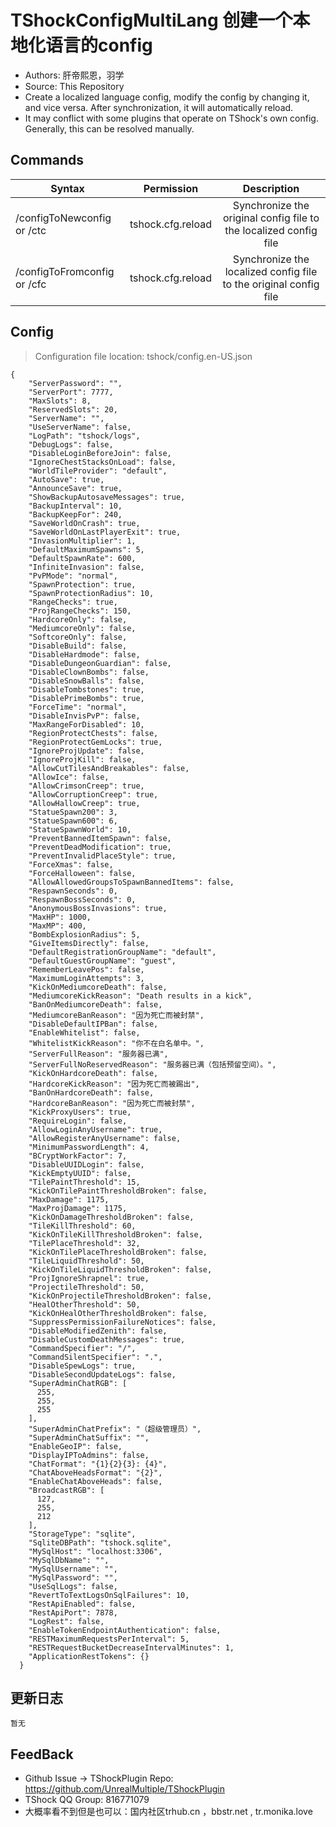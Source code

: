 # TShockConfigMultiLang 创建一个本地化语言的config

- Authors: 肝帝熙恩，羽学
- Source: This Repository
- Create a localized language config, modify the config by changing it, and vice versa. After synchronization, it will automatically reload.
- It may conflict with some plugins that operate on TShock's own config. Generally, this can be resolved manually.

## Commands

| Syntax                      |                     Permission                    |                            Description                            |
| --------------------------- | :-----------------------------------------------: | :---------------------------------------------------------------: |
| /configToNewconfig or /ctc  | tshock.cfg.reload | Synchronize the original config file to the localized config file |
| /configToFromconfig or /cfc | tshock.cfg.reload | Synchronize the localized config file to the original config file |

## Config

> Configuration file location: tshock/config.en-US.json

```json5
{
    "ServerPassword": "",
    "ServerPort": 7777,
    "MaxSlots": 8,
    "ReservedSlots": 20,
    "ServerName": "",
    "UseServerName": false,
    "LogPath": "tshock/logs",
    "DebugLogs": false,
    "DisableLoginBeforeJoin": false,
    "IgnoreChestStacksOnLoad": false,
    "WorldTileProvider": "default",
    "AutoSave": true,
    "AnnounceSave": true,
    "ShowBackupAutosaveMessages": true,
    "BackupInterval": 10,
    "BackupKeepFor": 240,
    "SaveWorldOnCrash": true,
    "SaveWorldOnLastPlayerExit": true,
    "InvasionMultiplier": 1,
    "DefaultMaximumSpawns": 5,
    "DefaultSpawnRate": 600,
    "InfiniteInvasion": false,
    "PvPMode": "normal",
    "SpawnProtection": true,
    "SpawnProtectionRadius": 10,
    "RangeChecks": true,
    "ProjRangeChecks": 150,
    "HardcoreOnly": false,
    "MediumcoreOnly": false,
    "SoftcoreOnly": false,
    "DisableBuild": false,
    "DisableHardmode": false,
    "DisableDungeonGuardian": false,
    "DisableClownBombs": false,
    "DisableSnowBalls": false,
    "DisableTombstones": true,
    "DisablePrimeBombs": true,
    "ForceTime": "normal",
    "DisableInvisPvP": false,
    "MaxRangeForDisabled": 10,
    "RegionProtectChests": false,
    "RegionProtectGemLocks": true,
    "IgnoreProjUpdate": false,
    "IgnoreProjKill": false,
    "AllowCutTilesAndBreakables": false,
    "AllowIce": false,
    "AllowCrimsonCreep": true,
    "AllowCorruptionCreep": true,
    "AllowHallowCreep": true,
    "StatueSpawn200": 3,
    "StatueSpawn600": 6,
    "StatueSpawnWorld": 10,
    "PreventBannedItemSpawn": false,
    "PreventDeadModification": true,
    "PreventInvalidPlaceStyle": true,
    "ForceXmas": false,
    "ForceHalloween": false,
    "AllowAllowedGroupsToSpawnBannedItems": false,
    "RespawnSeconds": 0,
    "RespawnBossSeconds": 0,
    "AnonymousBossInvasions": true,
    "MaxHP": 1000,
    "MaxMP": 400,
    "BombExplosionRadius": 5,
    "GiveItemsDirectly": false,
    "DefaultRegistrationGroupName": "default",
    "DefaultGuestGroupName": "guest",
    "RememberLeavePos": false,
    "MaximumLoginAttempts": 3,
    "KickOnMediumcoreDeath": false,
    "MediumcoreKickReason": "Death results in a kick",
    "BanOnMediumcoreDeath": false,
    "MediumcoreBanReason": "因为死亡而被封禁",
    "DisableDefaultIPBan": false,
    "EnableWhitelist": false,
    "WhitelistKickReason": "你不在白名单中。",
    "ServerFullReason": "服务器已满",
    "ServerFullNoReservedReason": "服务器已满（包括预留空间）。",
    "KickOnHardcoreDeath": false,
    "HardcoreKickReason": "因为死亡而被踢出",
    "BanOnHardcoreDeath": false,
    "HardcoreBanReason": "因为死亡而被封禁",
    "KickProxyUsers": true,
    "RequireLogin": false,
    "AllowLoginAnyUsername": true,
    "AllowRegisterAnyUsername": false,
    "MinimumPasswordLength": 4,
    "BCryptWorkFactor": 7,
    "DisableUUIDLogin": false,
    "KickEmptyUUID": false,
    "TilePaintThreshold": 15,
    "KickOnTilePaintThresholdBroken": false,
    "MaxDamage": 1175,
    "MaxProjDamage": 1175,
    "KickOnDamageThresholdBroken": false,
    "TileKillThreshold": 60,
    "KickOnTileKillThresholdBroken": false,
    "TilePlaceThreshold": 32,
    "KickOnTilePlaceThresholdBroken": false,
    "TileLiquidThreshold": 50,
    "KickOnTileLiquidThresholdBroken": false,
    "ProjIgnoreShrapnel": true,
    "ProjectileThreshold": 50,
    "KickOnProjectileThresholdBroken": false,
    "HealOtherThreshold": 50,
    "KickOnHealOtherThresholdBroken": false,
    "SuppressPermissionFailureNotices": false,
    "DisableModifiedZenith": false,
    "DisableCustomDeathMessages": true,
    "CommandSpecifier": "/",
    "CommandSilentSpecifier": ".",
    "DisableSpewLogs": true,
    "DisableSecondUpdateLogs": false,
    "SuperAdminChatRGB": [
      255,
      255,
      255
    ],
    "SuperAdminChatPrefix": "（超级管理员）",
    "SuperAdminChatSuffix": "",
    "EnableGeoIP": false,
    "DisplayIPToAdmins": false,
    "ChatFormat": "{1}{2}{3}: {4}",
    "ChatAboveHeadsFormat": "{2}",
    "EnableChatAboveHeads": false,
    "BroadcastRGB": [
      127,
      255,
      212
    ],
    "StorageType": "sqlite",
    "SqliteDBPath": "tshock.sqlite",
    "MySqlHost": "localhost:3306",
    "MySqlDbName": "",
    "MySqlUsername": "",
    "MySqlPassword": "",
    "UseSqlLogs": false,
    "RevertToTextLogsOnSqlFailures": 10,
    "RestApiEnabled": false,
    "RestApiPort": 7878,
    "LogRest": false,
    "EnableTokenEndpointAuthentication": false,
    "RESTMaximumRequestsPerInterval": 5,
    "RESTRequestBucketDecreaseIntervalMinutes": 1,
    "ApplicationRestTokens": {}
  }
```

## 更新日志

```
暂无
```

## FeedBack

- Github Issue -> TShockPlugin Repo: https://github.com/UnrealMultiple/TShockPlugin
- TShock QQ Group: 816771079
- 大概率看不到但是也可以：国内社区trhub.cn ，bbstr.net , tr.monika.love
